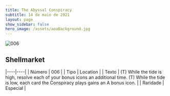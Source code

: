 ```yaml
---
title: The Abyssal Conspiracy
subtitle: 14 de maio de 2021
layout: page
show_sidebar: false
hero_image: /assets/aoaBackground.jpg
---
```


![006](https://cards-keyforge.s3.eu-north-1.amazonaws.com/media/en/tac/006.png)

## Shellmarket

|----|----|
| Número | 006 |
| Tipo | Location |
| Texto | (T) While the tide is high, resolve each of your bonus icons an additional time. (T) While the tide is low, each card the Conspiracy plays gains an A bonus icon. |
| Raridade | Especial |
